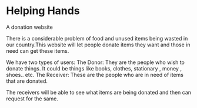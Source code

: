 # Helping Hands
A donation website 


There is a considerable problem of food and unused items being wasted in our country.This website will let people donate items they want and those in need can get these items.

We have two types of users: 
The Donor: They are the people who wish to donate things. It could be things like books, clothes, stationary , money , shoes.. etc.
The Receiver: These are the people who are in need of items that are donated.

The receivers will be able to see what items are being donated and then can request for the same.
